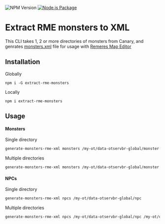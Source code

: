 ![NPM Version](https://img.shields.io/npm/v/extract-rme-monsters)
[![Node.js Package](https://github.com/rafalolszewski94/extract-rme-monsters/actions/workflows/npm-publish.yml/badge.svg)](https://github.com/rafalolszewski94/extract-rme-monsters/actions/workflows/npm-publish.yml)

# Extract RME monsters to XML

This CLI takes 1, 2 or more directories of monsters from Canary, and genrates [monsters.xml](https://github.com/opentibiabr/remeres-map-editor/blob/main/data/creatures/monsters.xml) file for usage with [Remeres Map Editor](https://github.com/opentibiabr/remeres-map-editor/tree/main)

## Installation

Globally

```
npm i -G extract-rme-monsters
```

Locally

```
npm i extract-rme-monsters
```

## Usage

#### Monsters

Single directory

```bash
generate-monsters-rme-xml monsters /my-ot/data-otservbr-global/monster
```

Multiple directories

```bash
generate-monsters-rme-xml monsters /my-ot/data-otservbr-global/monster /my-ot/data-canary/monster
```

#### NPCs

Single directory

```bash
generate-monsters-rme-xml npcs /my-ot/data-otservbr-global/npc
```

Multiple directories

```bash
generate-monsters-rme-xml npcs /my-ot/data-otservbr-global/npc /my-ot/data-canary/npc
```
